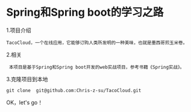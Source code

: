 # Spring和Spring boot的学习之路

  1.项目介绍
  
    TacoCloud，一个在线应用，它能够订购人类所发明的一种美味，也就是墨西哥煎玉米卷。
  
  
  2.相关
     
     本项目是基于Spring和Spring boot开发的web实战项目，参考书籍《Spring实战》。
  
  
  3.克隆项目到本地
  
    git clone  git@github.com:Chris-z-su/TacoCloud.git
 
 
   
   OK，let's go！
